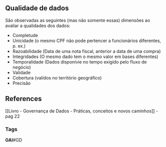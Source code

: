 ## Qualidade de dados
São observadas as seguintes (mas não somente essas) dimensões ao avaliar a qualidades dos dados:
- Completude
- Unicidade (o mesmo CPF não pode pertencer a funcionários diferentes, p. ex.)
- Razoabilidade (Data de uma nota fiscal, anterior a data de uma compra)
- Integridades (O mesmo dado tem o mesmo valor em bases diferentes)
- Temporalidade (Dados disponívie no tempo exigido pelo fluxo de negócio)
- Validade
- Cobertura (validos no território geográfico)
- Precisão


## References
[[Livro - Governança de Dados - Práticas, conceitos e novos caminhos]] - pag 22

### Tags
**GAI**#GD 